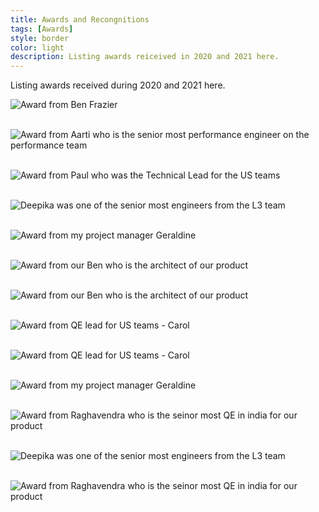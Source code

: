 ```yaml
---
title: Awards and Recongnitions
tags: [Awards]
style: border 
color: light 
description: Listing awards reiceived in 2020 and 2021 here.
---
```


Listing awards received during 2020 and 2021 here. 



![Award from Ben Frazier](../assets/blog_pictures/2021-02-10-Awards/Feb_11_2022_Ben.jpg)
<br/><br/>

![Award from Aarti who is the senior most performance engineer on the performance team](../assets/blog_pictures/2021-02-10-Awards/Feb_27_2020_Aarti.jpg)
<br/><br/>

![Award from Paul who was the Technical Lead for the US teams](../assets/blog_pictures/2021-02-10-Awards/Feb_6_2020_Paul.jpg)
<br/><br/>

![Deepika was one of the senior most engineers from the L3 team](../assets/blog_pictures/2021-02-10-Awards/January_2021_Deepika.jpg)
<br/><br/>

![Award from my project manager Geraldine](../assets/blog_pictures/2021-02-10-Awards/June_15_2020_Geraldine.jpg)
<br/><br/>

![Award from our Ben who is the architect of our product](../assets/blog_pictures/2021-02-10-Awards/June_24_2021_Ben.jpg)
<br/><br/>

![Award from our Ben who is the architect of our product](../assets/blog_pictures/2021-02-10-Awards/June_24_2021_Ben_award_2.jpg)
<br/><br/>

![Award from QE lead for US teams - Carol](../assets/blog_pictures/2021-02-10-Awards/June_7_2021_Graldine.jpg)
<br/><br/>

![Award from QE lead for US teams - Carol](../assets/blog_pictures/2021-02-10-Awards/March_25_Carolyn.jpg)
<br/><br/>

![Award from my project manager Geraldine](../assets/blog_pictures/2021-02-10-Awards/November_22_2021_Geraldine.jpg)
<br/><br/>

![Award from Raghavendra who is the seinor most QE in india for our product](../assets/blog_pictures/2021-02-10-Awards/September_17_2021_Raghavendra.jpg)
<br/><br/>

![Deepika was one of the senior most engineers from the L3 team](../assets/blog_pictures/2021-02-10-Awards/September_9_2021_Deepika.jpg)
<br/><br/>

![Award from Raghavendra who is the seinor most QE in india for our product](../assets/blog_pictures/2021-02-10-Awards/Sep_14_2021_Raghavendra.jpg)
<br/><br/>

